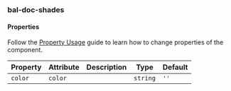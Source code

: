 ### bal-doc-shades
 
#### Properties

Follow the [Property Usage](https://design.baloise.dev/?path=/docs/implementation-property--page) guide to learn how to change properties of the component.

| Property | Attribute | Description | Type     | Default |
| -------- | --------- | ----------- | -------- | ------- |
| `color`  | `color`   |             | `string` | `''`    |


 